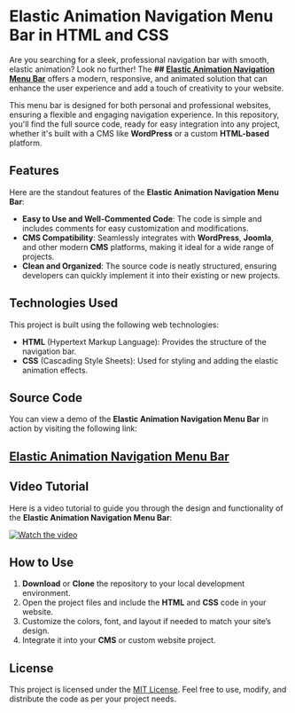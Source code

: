 # Elastic Animation Navigation Menu Bar in HTML and CSS

Are you searching for a sleek, professional navigation bar with smooth, elastic animation? Look no further! The **## <a href="https://jvcodes.com/elastic-animation-navigation-menu-bar/" >Elastic Animation Navigation Menu Bar</a>** offers a modern, responsive, and animated solution that can enhance the user experience and add a touch of creativity to your website.

This menu bar is designed for both personal and professional websites, ensuring a flexible and engaging navigation experience. In this repository, you'll find the full source code, ready for easy integration into any project, whether it's built with a CMS like **WordPress** or a custom **HTML-based** platform.

## Features

Here are the standout features of the **Elastic Animation Navigation Menu Bar**:

- **Easy to Use and Well-Commented Code**: The code is simple and includes comments for easy customization and modifications.
- **CMS Compatibility**: Seamlessly integrates with **WordPress**, **Joomla**, and other modern **CMS** platforms, making it ideal for a wide range of projects.
- **Clean and Organized**: The source code is neatly structured, ensuring developers can quickly implement it into their existing or new projects.

## Technologies Used

This project is built using the following web technologies:

- **HTML** (Hypertext Markup Language): Provides the structure of the navigation bar.
- **CSS** (Cascading Style Sheets): Used for styling and adding the elastic animation effects.

## Source Code

You can view a demo of the **Elastic Animation Navigation Menu Bar** in action by visiting the following link:

## <a href="https://jvcodes.com/elastic-animation-navigation-menu-bar/" >Elastic Animation Navigation Menu Bar</a>

## Video Tutorial

Here is a video tutorial to guide you through the design and functionality of the **Elastic Animation Navigation Menu Bar**:

[![Watch the video](https://img.youtube.com/vi/MlJHlMIHSl4/0.jpg)](https://www.youtube.com/watch?v=MlJHlMIHSl4)

## How to Use

1. **Download** or **Clone** the repository to your local development environment.
2. Open the project files and include the **HTML** and **CSS** code in your website.
3. Customize the colors, font, and layout if needed to match your site’s design.
4. Integrate it into your **CMS** or custom website project.

## License

This project is licensed under the [MIT License](LICENSE). Feel free to use, modify, and distribute the code as per your project needs.
